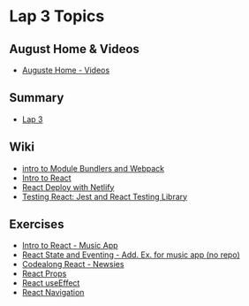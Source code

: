 Lap 3 Topics
==========
## August Home & Videos
- [Auguste Home - Videos](https://github.com/orgs/getfutureproof/teams/auguste)
## Summary
- [Lap 3](https://github.com/getfutureproof/fp_guides_wiki/wiki/LAP-3)

## Wiki
- [intro to Module Bundlers and Webpack](https://github.com/getfutureproof/fp_guides_wiki/wiki/Intro-to-Module-Bundlers-and-Webpack)
- [Intro to React](https://github.com/getfutureproof/fp_guides_wiki/wiki/Intro-to-React)
- [React Deploy with Netlify](https://github.com/getfutureproof/fp_guides_wiki/wiki/React-Deploy-with-Netlify)
- [Testing React: Jest and React Testing Library](https://github.com/getfutureproof/fp_guides_wiki/wiki/Testing-React:-Jest-and-React-Testing-Library)

## Exercises
- [Intro to React - Music App](https://github.com/getfutureproof/fp_study_notes_intro_to_react)
- [React State and Eventing - Add. Ex. for music app (no repo)](https://github.com/getfutureproof/fp_study_notes_react_state_and_eventing)
- [Codealong React - Newsies](https://github.com/getfutureproof/fp_codealong_react_newsies)
- [React Props](https://github.com/getfutureproof/fp_study_notes_react_props)
- [React useEffect](https://github.com/getfutureproof/fp_study_notes_react_useEffect)
- [React Navigation](https://github.com/getfutureproof/fp_study_notes_react_navigation)

